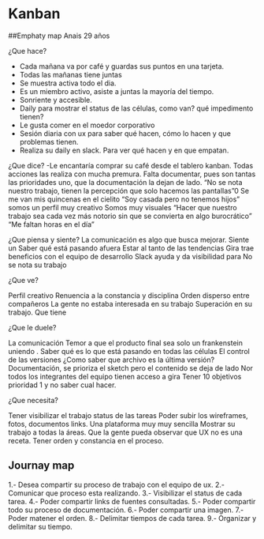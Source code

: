 # Kanban

##Emphaty map
Anais 
29 años 

¿Que hace?
- Cada mañana va por café y guardas sus puntos en una  tarjeta.
- Todas las mañanas tiene juntas
- Se muestra activa todo el dia.
- Es un miembro activo, asiste a juntas la mayoría del tiempo.
- Sonriente y accesible.
- Daily para mostrar el status de las células, como van? qué impedimento tienen? 
- Le gusta comer en el moedor corporativo
- Sesión diaria con ux para saber qué hacen, cómo lo hacen y que problemas tienen.
- Realiza su daily en slack. Para ver qué hacen y en que empatan.

¿Que dice?
-Le encantaría comprar su café desde el tablero kanban.
Todas acciones las realiza con mucha premura.
Falta documentar, pues son tantas las prioridades uno, que la documentación la dejan de lado.
“No se nota nuestro trabajo, tienen la percepción que solo hacemos las pantallas”0
Se me van mis quincenas en el cielito
“Soy casada pero no tenemos hijos”
somos un perfil muy creativo
Somos muy visuales
“Hacer que nuestro trabajo sea cada vez más notorio sin que se convierta en algo burocrático”
“Me faltan horas en el día”

¿Que piensa y siente?
La comunicación es algo que busca mejorar.
Siente un 
Saber qué está pasando afuera
Estar al tanto de las tendencias
Gira trae beneficios con el equipo de desarrollo
Slack ayuda y da visibilidad para 
No se nota su trabajo

¿Que ve?

Perfil creativo
Renuencia a  la constancia y disciplina 
Orden disperso entre compañeros
La gente no estaba interesada en su trabajo
Superación en su trabajo.
Que tiene

¿Que le duele?

La comunicación
Temor a que el producto final sea solo un frankenstein uniendo .
Saber qué es lo que está pasando en todas las células
El control de las versiones ¿Como saber que archivo es la última versión?
Documentación, se prioriza el sketch pero el contenido se deja de lado
Nor todos los integrantes del equipo tienen acceso a gira
Tener 10 objetivos prioridad 1 y no saber cual hacer.

¿Que necesita?

Tener visibilizar el trabajo
status de las tareas
Poder subir los wireframes, fotos, documentos links.
Una plataforma muy muy sencilla
Mostrar su trabajo a todas la áreas.
Que la gente pueda observar que UX no es una receta.
Tener orden y constancia en el proceso.

## Journay map
1.- Desea compartir su proceso de trabajo con el equipo de ux.
2.- Comunicar que proceso esta realizando.
3.- Visibilizar el status de cada tarea.
4.- Poder compartir links de fuentes consultadas.
5.- Poder compartir todo su proceso de documentación. 
6.- Poder compartir una imagen.
7.- Poder matener el orden.
8.- Delimitar tiempos de cada tarea.
9.- Organizar y delimitar su tiempo.
